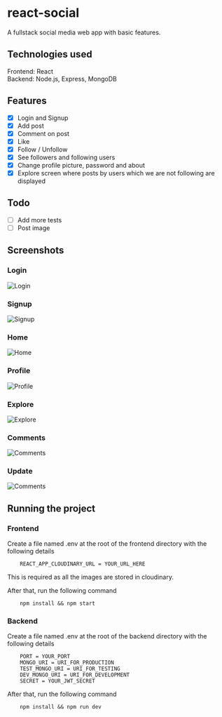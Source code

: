 # react-social

A fullstack social media web app with basic features.

## Technologies used

Frontend: React  
Backend: Node.js, Express, MongoDB

## Features

* [x] Login and Signup
* [x] Add post
* [x] Comment on post
* [x] Like
* [x] Follow / Unfollow
* [x] See followers and following users
* [x] Change profile picture, password and about
* [x] Explore screen where posts by users which we are not following are displayed

## Todo

* [ ] Add more tests
* [ ] Post image

## Screenshots

### Login  
![Login](screenshots/signin.png)

### Signup
![Signup](screenshots/signup.png)

### Home
![Home](screenshots/feed.png)

### Profile
![Profile](screenshots/profile.png)

### Explore
![Explore](screenshots/explore.png)

### Comments
![Comments](screenshots/comments.png)

### Update
![Comments](screenshots/update.png)

## Running the project

### Frontend

Create a file named .env at the root of the frontend directory with the following details
```
    REACT_APP_CLOUDINARY_URL = YOUR_URL_HERE
```
This is required as all the images are stored in cloudinary.
  
After that, run the following command
```
    npm install && npm start
```

### Backend

Create a file named .env at the root of the backend directory with the following details

```
    PORT = YOUR_PORT
    MONGO_URI = URI_FOR_PRODUCTION
    TEST_MONGO_URI = URI_FOR_TESTING
    DEV_MONGO_URI = URI_FOR_DEVELOPMENT
    SECRET = YOUR_JWT_SECRET
```
After that, run the following command
```
    npm install && npm run dev
```
